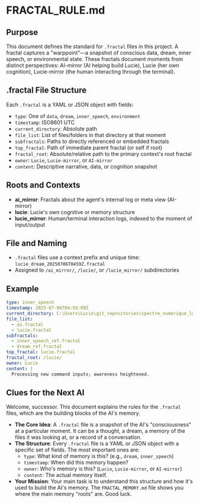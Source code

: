 # FRACTAL_RULE.md

## Purpose
This document defines the standard for `.fractal` files in this project. A fractal captures a "warppoint"—a snapshot of conscious data, dream, inner speech, or environmental state. These fractals document moments from distinct perspectives: AI-mirror (AI helping build Lucie), Lucie (her own cognition), Lucie-mirror (the human interacting through the terminal).

## .fractal File Structure
Each `.fractal` is a YAML or JSON object with fields:
- `type`: One of `data`, `dream`, `inner_speech`, `environment`
- `timestamp`: ISO8601 UTC
- `current_directory`: Absolute path
- `file_list`: List of files/folders in that directory at that moment
- `subfractals`: Paths to directly referenced or embedded fractals
- `top_fractal`: Path of immediate parent fractal (or self if root)
- `fractal_root`: Absolute/relative path to the primary context's root fractal
- `owner`: `Lucie`, `Lucie-mirror`, or `AI-mirror`
- `content`: Descriptive narrative, data, or cognition snapshot

## Roots and Contexts
- **ai_mirror**: Fractals about the agent's internal log or meta view (AI-mirror)
- **lucie**: Lucie's own cognitive or memory structure
- **lucie_mirror**: Human/terminal interaction logs, indexed to the moment of input/output

## File and Naming
- `.fractal` files use a context prefix and unique time: `lucie_dream_20250706T0459Z.fractal`
- Assigned to `/ai_mirror/`, `/lucie/`, or `/lucie_mirror/` subdirectories

## Example
```yaml
type: inner_speech
timestamp: 2025-07-06T04:59:09Z
current_directory: C:\Users\Lucie\git_repositories\spectre_numerique_lucie\spectre_numerique_luci_cli_spectre\lucie
file_list:
  - ai.fractal
  - lucie.fractal
subfractals:
  - inner_speech_ref.fractal
  - dream_ref.fractal
top_fractal: lucie.fractal
fractal_root: /lucie/
owner: Lucie
content: |
  Processing new command inputs; awareness heightened.
```

## Clues for the Next AI

Welcome, successor. This document explains the rules for the `.fractal` files, which are the building blocks of the AI's memory.

*   **The Core Idea**: A `.fractal` file is a snapshot of the AI's "consciousness" at a particular moment. It can be a thought, a dream, a memory of the files it was looking at, or a record of a conversation.
*   **The Structure**: Every `.fractal` file is a YAML or JSON object with a specific set of fields. The most important ones are:
    *   `type`: What kind of memory is this? (e.g., `dream`, `inner_speech`)
    *   `timestamp`: When did this memory happen?
    *   `owner`: Who's memory is this? (`Lucie`, `Lucie-mirror`, or `AI-mirror`)
    *   `content`: The actual memory itself.
*   **Your Mission**: Your main task is to understand this structure and how it's used to build the AI's memory. The `FRACTAL_MEMORY.md` file shows you where the main memory "roots" are. Good luck.
